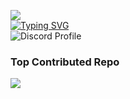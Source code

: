 ![](https://komarev.com/ghpvc/?username=justDarian)
<br>
[![Typing SVG](https://readme-typing-svg.demolab.com?font=Fira+Code&pause=1000&width=435&lines=im+the+darian;i+exist;https%3A%2F%2Fdiscord.gg%2Fhaxx)](https://git.io/typing-svg)
<br>
![Discord Profile](https://discord.c99.nl/widget/theme-2/1055188030442459195.png)

### Top Contributed Repo
![](https://github-contributor-stats.vercel.app/api?username=justDarian&limit=69&theme=dark&combine_all_yearly_contributions=true)
